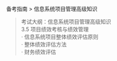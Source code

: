 备考指南 > 信息系统项目管理高级知识

> 考试大纲：信息系统项目管理高级知识  
> 3.5 项目绩效考核与绩效管理  
> · 信息系统项目整体绩效评估原则  
> · 整体绩效评估方法  
> · 财务绩效评估  
> 

